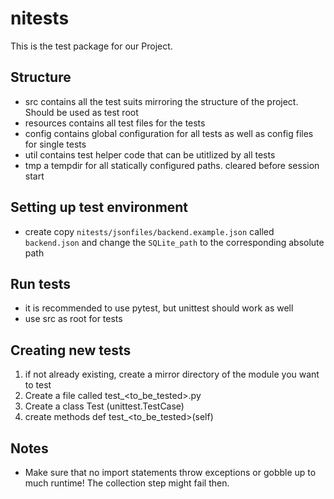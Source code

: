 # nitests
This is the test package for our Project.

## Structure

- src contains all the test suits mirroring the structure of the project. Should be used as test root
- resources contains all test files for the tests
- config contains global configuration for all tests as well as config files for single tests
- util contains test helper code that can be utitlized by all tests
- tmp a tempdir for all statically configured paths. cleared before session start


## Setting up test environment
- create copy `nitests/jsonfiles/backend.example.json` called `backend.json` and change the `SQLite_path` to the corresponding absolute path

## Run tests
- it is recommended to use pytest, but unittest should work as well
- use src as root for tests


## Creating new tests

1. if not already existing, create a mirror directory of the module you want to test
2. Create a file called test_<to_be_tested>.py
3. Create a class Test<ToBeTested> (unittest.TestCase)
4. create methods def test_<to_be_tested>(self)

## Notes

- Make sure that no import statements throw exceptions or gobble up to much runtime! The collection step might fail
  then.
